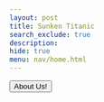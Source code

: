 ```yaml
---
layout: post
title: Sunken Titanic 
search_exclude: true
description: 
hide: true
menu: nav/home.html
---
```


<button onclick="window.location.href='{{site.baseurl}}/about';">About Us!</button>
